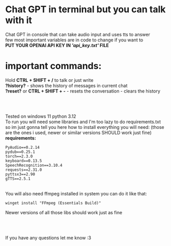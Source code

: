# Chat GPT in terminal but you can talk with it
 Chat GPT in console that can take audio input and uses tts to answer
<br />
few most important variables are in code to change if you want to
<br />
**PUT YOUR OPENAI API KEY IN _'api_key.txt'_ FILE**

# important commands:
Hold **CTRL + SHIFT + /** to talk or just write
<br />
**?history?** - shows the history of messages in current chat
<br />
**?reset?** or **CTRL + SHIFT + -** - resets the conversation - clears the history

<br />
<br />

Tested on windows 11 python 3.12 
<br />
To run you will need some libraries and I'm too lazy to do requirements.txt so im just gonna tell you here how to install everything you will need:
(those are the ones i used, newer or similar versions SHOULD work just fine)
<br>
<b>requirements:</b>
```
PyAudio==0.2.14
pydub==0.25.1
torch==2.3.0
keyboard==0.13.5
SpeechRecognition==3.10.4
requests==2.31.0
pyttsx3==2.90
gTTS==2.5.1
```
<br />
You will also need ffmpeg installed in system
you can do it like that:

```
winget install "FFmpeg (Essentials Build)"
```
Newer versions of all those libs should work just as fine

<br />
<br />

If you have any questions let me know :3
